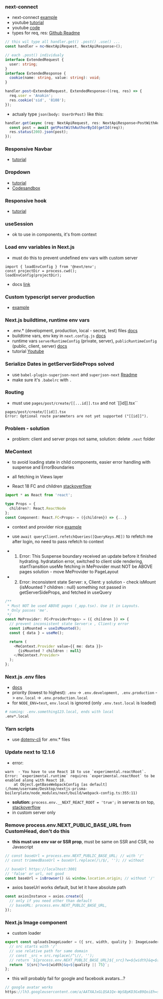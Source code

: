 ### next-connect

- next-connect [example](https://github.com/hoangvvo/nextjs-mongodb-app)
- youtube [tutorial](https://www.youtube.com/watch?v=TvCu_oK083U)
- youtube [code](https://github.dev/bmvantunes/youtube-2020-july-next-api-routes-next-connect)
- types for req, res: [Github Readme](https://github.com/hoangvvo/next-connect#typescript)

```ts
// this wil type all handler.get() .post() .use() ...
const handler = nc<NextApiRequest, NextApiResponse>();

// each .post() individualy
interface ExtendedRequest {
  user: string;
}
interface ExtendedResponse {
  cookie(name: string, value: string): void;
}

handler.post<ExtendedRequest, ExtendedResponse>((req, res) => {
  req.user = 'Anakin';
  res.cookie('sid', '8108');
});
```

- actualy type `json(body: UserOrPost)` like this:

```ts
handler.get(async (req: NextApiRequest, res: NextApiResponse<PostWithAuthor>) => {
  const post = await getPostWithAuthorById(getId(req));
  res.status(200).json(post);
});
```

### Responsive Navbar

- [tutorial](https://www.notimedad.dev/responsive-navbar-tailwind-react/#Products)

### Dropdown

- [tutorial](https://letsbuildui.dev/articles/building-a-dropdown-menu-component-with-react-hooks)
- [Codesandbox](https://codesandbox.io/s/dropdown-menu-jzldk)

### Responsive hook

- [tutorial](https://blog.logrocket.com/developing-responsive-layouts-with-react-hooks/)

### useSession

- ok to use in components, it's from context

### Load env variables in Next.js

- must do this to prevent undefined env vars with custom server

```
import { loadEnvConfig } from '@next/env';
const projectDir = process.cwd();
loadEnvConfig(projectDir);
```

- docs [link](https://nextjs.org/docs/basic-features/environment-variables)

### Custom typescript server production

- [example](https://github.com/vercel/next.js/tree/canary/examples/custom-server-typescript)

### Next.js buildtime, runtime env vars

- .env.\* (development, production, local - secret, test) files [docs](https://nextjs.org/docs/basic-features/environment-variables)
- buildtime vars, env key in `next.config.js` [docs](https://nextjs.org/docs/api-reference/next.config.js/environment-variables)
- runtime vars `serverRuntimeConfig` (private, server), `publicRuntimeConfig` (public, client, server) [docs](https://nextjs.org/docs/api-reference/next.config.js/runtime-configuration)
- tutorial [Youtube](https://www.youtube.com/watch?v=Mh9BJNfAVsM)

### Serialize Dates in getServerSideProps solved

- use `babel-plugin-superjson-next` and `superjson-next` [Readme](https://github.com/blitz-js/superjson#using-with-nextjs)
- make sure it's `.babelrc` with `.`

### Routing

- must use `pages/post/create/[[...id]].tsx` and not `[[id]].tsx``

```
pages/post/create/[[id]].tsx
Error: Optional route parameters are not yet supported ("[[id]]").
```

### Problem - solution

- problem: client and server props not same, solution: delete `.next` folder

### MeContext

- to avoid loading state in child components, easier error handling with suspense and ErrorBoundaries
- all fetching in Views layer

- React 18 FC and children [stackoverflow](https://stackoverflow.com/questions/71788254/react-18-typescript-children-fc)

```ts
import * as React from 'react';

type Props = {
  children?: React.ReactNode
};
const Component: React.FC<Props> = ({children}) => {...}
```

- context and provider nice [example](https://dev.to/alexander7161/react-context-api-with-typescript-example-j7a)

- use `await queryClient.refetchQueries([QueryKeys.ME])` to refetch me after login, no need to pass refetch to context

- 1. Error: This Suspense boundary received an update before it finished hydrating.
     hydratation error, switched to client side rendering, startTransition
     useMe fetching in MeProvider must NOT be ABOVE pages
     solution - move MeProvider to PageLayout

- 2. Error: inconsistent state Server: x, Client: y
     solution - check isMount {isMounted ? children : null}
     something not passed in getServerSideProps, and fetched in useQuery

```ts
/**
 * Must NOT be used ABOVE pages (_app.tsx). Use it in Layouts.
 * Only passes 'me'.
 */
const MeProvider: FC<ProviderProps> = ({ children }) => {
  // prevent inconsistent state Server:x , Client:y error
  const isMounted = useIsMounted();
  const { data } = useMe();

  return (
    <MeContext.Provider value={{ me: data }}>
      {isMounted ? children : null}
    </MeContext.Provider>
  );
};
```

### Next.js .env files

- [docs](https://nextjs.org/docs/basic-features/environment-variables)
- priority (lowest to highest): `.env` -> `.env.development, .env.production` -> `env.local` -> `.env.production.local`
- for `NODE_ENV=test`, `env.local` is ignored (only `.env.test.local` is loaded)

```bash
# naming: .env.something123.local, ends with local
.env*.local
```

### Yarn scripts

- use [dotenv-cli](https://github.com/entropitor/dotenv-cli) for .env.\* files

### Update next to 12.1.6

- error:

```
warn  - You have to use React 18 to use `experimental.reactRoot`.
Error: `experimental.runtime` requires `experimental.reactRoot` to be enabled along with React 18.
    at Object.getBaseWebpackConfig [as default] (/home/username/Desktop/nextjs-prisma-boilerplate/node_modules/next/build/webpack-config.ts:355:11)
```

- **solution:** `process.env.__NEXT_REACT_ROOT = 'true';` in server.ts on top, [stackoverflow](https://stackoverflow.com/questions/72551352/error-experimental-runtime-requires-experimental-reactroot-to-be-enabled-al)
- in custom server only

### Remove process.env.NEXT_PUBLIC_BASE_URL from CustomHead, don't do this

- **this must use env var or SSR prop**, must be same on SSR and CSR, no Javascript

```ts
// const baseUrl = process.env.NEXT_PUBLIC_BASE_URL; // with '/'
// const trimmedBaseUrl = baseUrl.replace(/\/$/, ''); // without

// baseUrl https://localhost:3001
// 'false' or url, not good
const baseUrl = isBrowser() && window.location.origin; // without '/'
```

- axios baseUrl works default, but let it have absolute path

```ts
const axiosInstance = axios.create({
  // only if you need other than default
  // baseURL: process.env.NEXT_PUBLIC_BASE_URL,
});
```

### Next.js Image component

- custom loader

```ts
export const uploadsImageLoader = ({ src, width, quality }: ImageLoaderProps) => {
  // src starts with '/'
  // use relative path for same domain
  // const _src = src.replace(/^\//, '');
  // return `${process.env.NEXT_PUBLIC_BASE_URL}${_src}?w=${width}&q=${quality || 75}`;
  return `${src}?w=${width}&q=${quality || 75}`;
};
```

- this will probably fail for google and facebook avatars...?

```ts
// google avatar works
https://lh3.googleusercontent.com/a/AATXAJxGLQSA1Qx-WpSBpKD3GxB9QoiEh=s96-c?w=256&q=75
```
